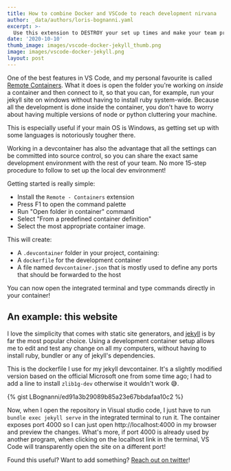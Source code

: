 ```yaml
---
title: How to combine Docker and VSCode to reach development nirvana
author: _data/authors/loris-bognanni.yaml
excerpt: >-
  Use this extension to DESTROY your set up times and make your team productive NOW!
date: '2020-10-10'
thumb_image: images/vscode-docker-jekyll_thumb.png
image: images/vscode-docker-jekyll.png
layout: post
---
```


One of the best features in VS Code, and my personal favourite is called [Remote Containers](https://code.visualstudio.com/docs/remote/containers). 
What it does is open the folder you're working on _inside_ a container and then connect to it, so that you can, for example, run your jekyll site on windows without having to install ruby system-wide. Because all the development is done inside the container, you don't have to worry about having multiple versions of node or python cluttering your machine.

This is especially useful if your main OS is Windows, as getting set up with some languages is notoriously tougher there.

Working in a devcontainer has also the advantage that all the settings can be committed into source control, so you can share the exact same development environment with the rest of your team. No more 15-step procedure to follow to set up the local dev environment!

Getting started is really simple: 

 - Install the `Remote - Containers` extension
 - Press F1 to open the command palette
 - Run "Open folder in container" command
 - Select "From a predefined container definition" 
 - Select the most appropriate container image.

This will create:

 - A `.devcontainer` folder in your project, containing:
 - A `dockerfile` for the development container 
 - A file named `devcontainer.json` that is mostly used to define any ports that should be forwarded to the host
 
You can now open the integrated terminal and type commands directly in your container! 

## An example: this website

I love the simplicity that comes with static site generators, and [jekyll](https://jekyllrb.com) is by far the most popular choice. Using a development container setup allows me to edit and test any change on all my computers, without having to install ruby, bundler or any of jekyll's dependencies.

This is the dockerfile I use for my jekyll devcontainer. It's a slightly modified version based on the official Microsoft one from some time ago; I had to add a line to install `zlib1g-dev` otherwise it wouldn't work 😅.

{% gist LBognanni/ed91a3b29089b85a23e67bbdafaa10c2  %}

Now, when I open the repository in Visual studio code, I just have to run `bundle exec jekyll serve` in the integrated terminal to run it. The container exposes port 4000 so I can just open http://localhost:4000 in my browser and preview the changes.
What's more, if port 4000 is already used by another program, when clicking on the localhost link in the terminal, VS Code will transparently open the site on a different port!

Found this useful? Want to add something? [Reach out on twitter](https://twitter.com/lorisdev)!
